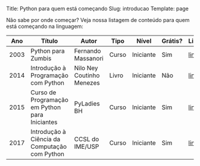 Title: Python para quem está começando
Slug: introducao
Template: page

Não sabe por onde começar? Veja nossa listagem de conteúdo para quem está começando na linguagem:


Ano  | Título                                         | Autor                     | Tipo  | Nível     | Grátis? | Link                                                                                        
------|------------------------------------------------|---------------------------|-------|-----------|---------|---------------------------------------------------------------------------------------------
 2003 | Python para Zumbis                             | Fernando Massanori        | Curso | Iniciante | Sim     | [link](http://pycursos.com/python-para-zumbis/)                                             
 2014 | Introdução à Programação com Python            | Nilo Ney Coutinho Menezes | Livro | Iniciante | Não     | [link](http://python.nilo.pro.br/)                                                          
 2015 | Curso de Programação em Python para Iniciantes | PyLadies BH               | Curso | Iniciante | Sim     | [link](https://www.youtube.com/watch?v=O2xKiMl-d7Y&list=PL70CUfm2J_8SXFHovpVUbq8lB2JSuUXgk) 
 2017 | Introdução à Ciência da Computação com Python  | CCSL do IME/USP		   | Curso | Iniciante | Sim	 | [link](https://www.youtube.com/playlist?list=PLcoJJSvnDgcKpOi_UeneTNTIVOigRQwcn)			
